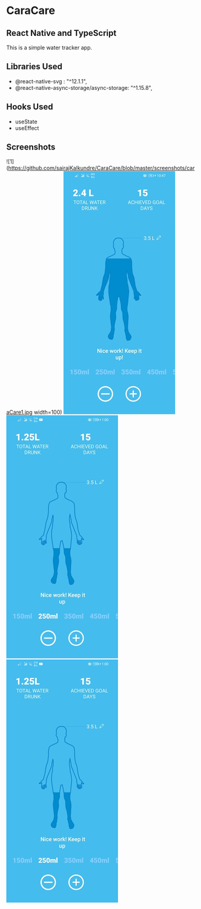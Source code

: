 # CaraCare

## React Native and TypeScript

This is a simple water tracker app.

## Libraries Used
- @react-native-svg : "^12.1.1",
- @react-native-async-storage/async-storage: "^1.15.8",

## Hooks Used
- useState
- useEffect


## Screenshots
![1](https://github.com/sairajKalkundre/CaraCare/blob/master/screenshots/caraCare1.jpg width=100)
![2](https://github.com/sairajKalkundre/CaraCare/blob/master/screenshots/caraCare2.jpg)
![3](https://github.com/sairajKalkundre/CaraCare/blob/master/screenshots/caraCare3.jpg)
![3](https://github.com/sairajKalkundre/CaraCare/blob/master/screenshots/caraCare3.jpg)




